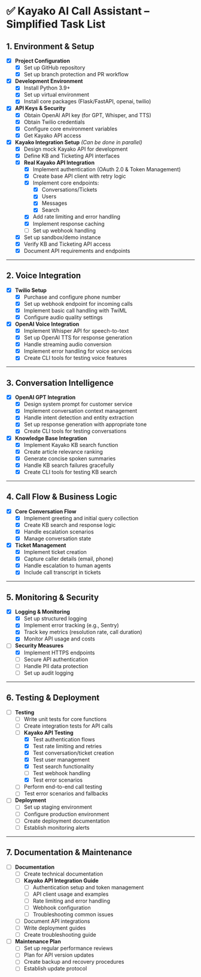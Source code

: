 # ✅ Kayako AI Call Assistant – Simplified Task List

## 1. Environment & Setup

- [x] **Project Configuration**
  - [x] Set up GitHub repository
  - [x] Set up branch protection and PR workflow

- [x] **Development Environment**
  - [x] Install Python 3.9+
  - [x] Set up virtual environment
  - [x] Install core packages (Flask/FastAPI, openai, twilio)

- [x] **API Keys & Security**
  - [x] Obtain OpenAI API key (for GPT, Whisper, and TTS)
  - [x] Obtain Twilio credentials
  - [x] Configure core environment variables
  - [x] Get Kayako API access

- [x] **Kayako Integration Setup** *(Can be done in parallel)*
  - [x] Design mock Kayako API for development
  - [x] Define KB and Ticketing API interfaces
  - [x] **Real Kayako API Integration**
    - [x] Implement authentication (OAuth 2.0 & Token Management)
    - [x] Create base API client with retry logic
    - [x] Implement core endpoints:
      - [x] Conversations/Tickets
      - [x] Users
      - [x] Messages
      - [x] Search
    - [x] Add rate limiting and error handling
    - [x] Implement response caching
    - [ ] Set up webhook handling
  - [x] Set up sandbox/demo instance
  - [x] Verify KB and Ticketing API access
  - [x] Document API requirements and endpoints

---

## 2. Voice Integration

- [x] **Twilio Setup**
  - [x] Purchase and configure phone number
  - [x] Set up webhook endpoint for incoming calls
  - [x] Implement basic call handling with TwiML
  - [x] Configure audio quality settings

- [x] **OpenAI Voice Integration**
  - [x] Implement Whisper API for speech-to-text
  - [x] Set up OpenAI TTS for response generation
  - [x] Handle streaming audio conversion
  - [x] Implement error handling for voice services
  - [x] Create CLI tools for testing voice features

---

## 3. Conversation Intelligence

- [x] **OpenAI GPT Integration**
  - [x] Design system prompt for customer service
  - [x] Implement conversation context management
  - [x] Handle intent detection and entity extraction
  - [x] Set up response generation with appropriate tone
  - [x] Create CLI tools for testing conversations

- [x] **Knowledge Base Integration**
  - [x] Implement Kayako KB search function
  - [x] Create article relevance ranking
  - [x] Generate concise spoken summaries
  - [x] Handle KB search failures gracefully
  - [x] Create CLI tools for testing KB search

---

## 4. Call Flow & Business Logic

- [x] **Core Conversation Flow**
  - [x] Implement greeting and initial query collection
  - [x] Create KB search and response logic
  - [x] Handle escalation scenarios
  - [x] Manage conversation state

- [x] **Ticket Management**
  - [x] Implement ticket creation
  - [x] Capture caller details (email, phone)
  - [x] Handle escalation to human agents
  - [x] Include call transcript in tickets

---

## 5. Monitoring & Security

- [x] **Logging & Monitoring**
  - [x] Set up structured logging
  - [x] Implement error tracking (e.g., Sentry)
  - [x] Track key metrics (resolution rate, call duration)
  - [x] Monitor API usage and costs

- [ ] **Security Measures**
  - [x] Implement HTTPS endpoints
  - [ ] Secure API authentication
  - [ ] Handle PII data protection
  - [ ] Set up audit logging

---

## 6. Testing & Deployment

- [ ] **Testing**
  - [ ] Write unit tests for core functions
  - [ ] Create integration tests for API calls
  - [ ] **Kayako API Testing**
    - [x] Test authentication flows
    - [x] Test rate limiting and retries
    - [x] Test conversation/ticket creation
    - [x] Test user management
    - [x] Test search functionality
    - [ ] Test webhook handling
    - [x] Test error scenarios
  - [ ] Perform end-to-end call testing
  - [ ] Test error scenarios and fallbacks

- [ ] **Deployment**
  - [ ] Set up staging environment
  - [ ] Configure production environment
  - [ ] Create deployment documentation
  - [ ] Establish monitoring alerts

---

## 7. Documentation & Maintenance

- [ ] **Documentation**
  - [ ] Create technical documentation
  - [ ] **Kayako API Integration Guide**
    - [ ] Authentication setup and token management
    - [ ] API client usage and examples
    - [ ] Rate limiting and error handling
    - [ ] Webhook configuration
    - [ ] Troubleshooting common issues
  - [ ] Document API integrations
  - [ ] Write deployment guides
  - [ ] Create troubleshooting guide

- [ ] **Maintenance Plan**
  - [ ] Set up regular performance reviews
  - [ ] Plan for API version updates
  - [ ] Create backup and recovery procedures
  - [ ] Establish update protocol 